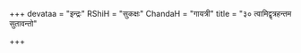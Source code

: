 +++
devataa = "इन्द्रः"
RShiH = "सुकक्षः"
ChandaH = "गायत्री"
title = "३० त्वामिद्वृत्रहन्तम सुतावन्तो"

+++
